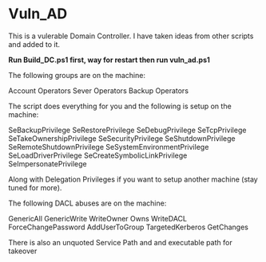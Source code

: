 # Vuln_AD

This is a vulerable Domain Controller. I have taken ideas from other scripts and added to it.

**Run Build_DC.ps1 first, way for restart then run vuln_ad.ps1**

The following groups are on the machine:

Account Operators
Sever Operators
Backup Operators

The script does everything for you and the following is setup on the machine:

SeBackupPrivilege
SeRestorePrivilege
SeDebugPrivilege
SeTcpPrivilege
SeTakeOwnershipPrivilege
SeSecurityPrivilege
SeShutdownPrivilege
SeRemoteShutdownPrivilege
SeSystemEnvironmentPrivilege
SeLoadDriverPrivilege
SeCreateSymbolicLinkPrivilege
SeImpersonatePrivilege

Along with Delegation Privileges if you want to setup another machine (stay tuned for more).

The following DACL abuses are on the machine:

GenericAll
GenericWrite
WriteOwner
Owns
WriteDACL
ForceChangePassword
AddUserToGroup
TargetedKerberos
GetChanges

There is also an unquoted Service Path and and executable path for takeover


